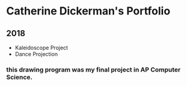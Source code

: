 # Catherine Dickerman's Portfolio
## 2018

* Kaleidoscope Project
* Dance Projection

### this drawing program was my final project in AP Computer Science. 
<script src="processing.min.js"></script>
<canvas data-processing-sources="danceprojection.pde Particle.pde"
    style="display:block; margin-left:auto; margin-right:auto;"></canvas>

<canvas data-processing-sources="Project/Project.pde Project/Polygon.pde Project/Ball.pde Project/Drawable.pde" style="display:block; margin-left:auto; margin-right:auto;"></canvas>
